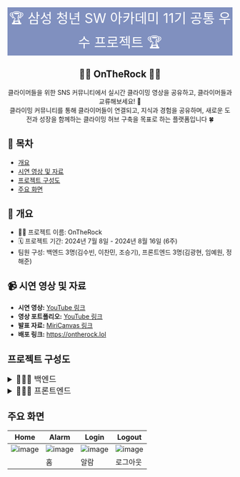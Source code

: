 <div align="center" style="font-size: 30px; color: white; background-color: #8090bf">
🏆 삼성 청년 SW 아카데미 11기 공통 우수 프로젝트 🏆
</div>

<div align="center">
<h2> 🧗‍♂️ OnTheRock 🧗‍♂️ </h2>
클라이머들을 위한 SNS 커뮤니티에서 실시간 클라이밍 영상을 공유하고, 클라이머들과 교류해보세요! 🤩
<br/>
클라이밍 커뮤니티를 통해 클라이머들이 연결되고, 지식과 경험을 공유하며, 새로운 도전과 성장을 함께하는 클라이밍 허브 구축을 목표로 하는 플랫폼입니다 🍀

</div>

## 📌 목차

- [개요](#개요)
- [시연 영상 및 자료](#시연-영상-및-자료)
- [프로젝트 구성도](#프로젝트-구성도)
- [주요 화면](#주요-화면)

## 📄 개요

- 🧗‍♂️ 프로젝트 이름: OnTheRock
- 🗓️ 프로젝트 기간: 2024년 7월 8일 - 2024년 8월 16일 (6주)
- 팀원 구성: 백엔드 3명(김수빈, 이찬민, 조승기), 프론트엔드 3명(김광현, 임예원, 정해준)

## 📹 시연 영상 및 자료

- **시연 영상:** [YouTube 링크]()
- **영상 포트폴리오:** [YouTube 링크]()
- **발표 자료:** [MiriCanvas 링크](https://www.miricanvas.com/v/13k5284)
- **배포 링크:** https://ontherock.lol

## 프로젝트 구성도

<details>
<summary style="font-size: 18px;">
👩🏻‍💻 백엔드
</summary>
<div markdown="1">
backend
├── auth
│ ├── gradle
│ │ └── wrapper
│ └── src
│ ├── main
│ │ ├── java
│ │ │ └── ontherock
│ │ │ └── auth
│ │ │ ├── application
│ │ │ ├── client
│ │ │ ├── common
│ │ │ ├── domain
│ │ │ │ └── redis
│ │ │ ├── dto
│ │ │ └── presentation
│ │ └── resources
│ └── test
│ └── java
│ └── ontherock
│ └── auth
│ ├── application
│ └── presentation
├── chat
│ ├── gradle
│ │ └── wrapper
│ └── src
│ ├── main
│ │ ├── java
│ │ │ └── ontherock
│ │ │ └── chat
│ │ │ ├── application
│ │ │ ├── common
│ │ │ ├── config
│ │ │ ├── domain
│ │ │ ├── dto
│ │ │ ├── exception
│ │ │ └── presentation
│ │ └── resources
│ └── test
│ └── java
│ └── ontherock
│ └── chat
├── contents
│ ├── gradle
│ │ └── wrapper
│ └── src
│ ├── main
│ │ ├── java
│ │ │ └── ontherock
│ │ │ └── contents
│ │ │ ├── application
│ │ │ ├── batch
│ │ │ ├── common
│ │ │ ├── config
│ │ │ ├── domain
│ │ │ ├── dto
│ │ │ │ ├── request
│ │ │ │ └── response
│ │ │ └── presentation
│ │ └── resources
│ └── test
│ ├── java
│ │ └── ontherock
│ │ └── contents
│ │ ├── application
│ │ ├── domain
│ │ └── presentation
│ └── resources
├── discovery
│ ├── gradle
│ │ └── wrapper
│ └── src
│ ├── main
│ │ ├── java
│ │ │ └── ontherock
│ │ │ └── discoveryservice
│ │ └── resources
│ └── test
│ └── java
│ └── ontherock
│ └── discoveryservice
├── gateway
│ ├── gradle
│ │ └── wrapper
│ └── src
│ ├── main
│ │ ├── java
│ │ │ └── ontherock
│ │ │ └── gateway
│ │ └── resources
│ └── test
│ └── java
│ └── ontherock
│ └── gateway
├── message
│ ├── gradle
│ │ └── wrapper
│ └── src
│ ├── main
│ │ ├── java
│ │ │ └── ontherock
│ │ │ └── message
│ │ │ ├── application
│ │ │ ├── client
│ │ │ ├── common
│ │ │ ├── domain
│ │ │ ├── dto
│ │ │ └── presentation
│ │ └── resources
│ └── test
│ └── java
│ └── ontherock
│ └── message
│ └── application
├── sender
│ ├── gradle
│ │ └── wrapper
│ └── src
│ ├── main
│ │ ├── java
│ │ │ └── ontherock
│ │ │ └── sender
│ │ │ ├── application
│ │ │ ├── common
│ │ │ ├── domain
│ │ │ ├── dto
│ │ │ └── presentation
│ │ └── resources
│ └── test
│ └── java
│ └── ontherock
│ └── sender
│ ├── application
│ ├── config
│ └── domain
├── streaming
│ ├── bin
│ │ ├── main
│ │ │ └── ontherock
│ │ │ └── streaming
│ │ │ ├── application
│ │ │ ├── common
│ │ │ ├── config
│ │ │ ├── dto
│ │ │ │ ├── request
│ │ │ │ └── response
│ │ │ ├── exception
│ │ │ └── presentation
│ │ └── test
│ │ └── ontherock
│ │ └── streaming
│ │ └── application
│ ├── gradle
│ │ └── wrapper
│ └── src
│ ├── main
│ │ ├── java
│ │ │ └── ontherock
│ │ │ └── streaming
│ │ │ ├── application
│ │ │ ├── common
│ │ │ ├── config
│ │ │ ├── dto
│ │ │ │ ├── request
│ │ │ │ └── response
│ │ │ ├── exception
│ │ │ └── presentation
│ │ └── resources
│ └── test
│ └── java
│ └── ontherock
│ └── streaming
│ └── application
└── user
├── gradle
│ └── wrapper
└── src
├── main
│ ├── java
│ │ └── ontherock
│ │ └── user
│ │ ├── application
│ │ ├── client
│ │ ├── common
│ │ ├── domain
│ │ ├── dto
│ │ └── presentation
│ └── resources
└── test
└── java
└── ontherock
└── user
├── application
├── domain
└── presentation

</div>
</details>

<details>
<summary style="font-size: 18px;">
👩🏻‍💻 프론트엔드
</summary>
frontend
└── on-the-rock-app
    └── src
        ├── api
        ├── assets
        ├── components
        │   ├── Mobile
        │   ├── OpenVidu
        │   └── Web
        │       ├── Analyze
        │       ├── Feed
        │       ├── Login
        │       ├── MainPage
        │       ├── NavBar
        │       ├── Streaming
        │       ├── Upload
        │       └── UserProfile
        ├── css
        └── store
</details>

## 주요 화면

| Home       | Alarm      | Login      | Logout     |
| ---------- | ---------- | ---------- | ---------- |
| ![image]() | ![image]() | ![image]() | ![image]() |
|            | 홈         | 알람       | 로그아웃   |
